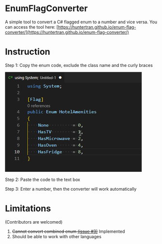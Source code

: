 # EnumFlagConverter

A simple tool to convert a C# flagged enum to a number and vice versa. You can access the tool here: [https://huntertran.github.io/enum-flag-converter/](https://huntertran.github.io/enum-flag-converter/)

# Instruction

Step 1: Copy the enum code, exclude the class name and the curly braces

![copy enum](/docs/assets/instruction.gif)

Step 2: Paste the code to the text box

Step 3: Enter a number, then the converter will work automatically

# Limitations

(Contributors are welcomed)

1. ~~Cannot convert combined enum [(issue #3)](/../../issues/3)~~ Implemented
2. Should be able to work with other languages
